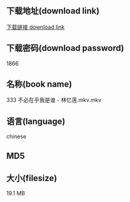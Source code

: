 ## 下载地址(download link)
[下载链接 download link](https://voluble-croquembouche-d321dc.netlify.app/?s=333+%E4%B8%8D%E5%BF%85%E5%9C%A8%E4%B9%8E%E6%88%91%E6%98%AF%E8%B0%81+-+%E6%9E%97%E5%BF%86%E8%8E%B2.mkv)

## 下载密码(download password)
1866

## 名称(book name)
333 不必在乎我是谁 - 林忆莲.mkv.mkv

## 语言(language)
chinese

## MD5


## 大小(filesize)
19.1 MB
